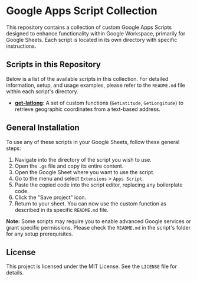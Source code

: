 # Google Apps Script Collection

This repository contains a collection of custom Google Apps Scripts designed to enhance functionality within Google Workspace, primarily for Google Sheets. Each script is located in its own directory with specific instructions.

## Scripts in this Repository

Below is a list of the available scripts in this collection. For detailed information, setup, and usage examples, please refer to the `README.md` file within each script's directory.

  - **[get-latlong](https://www.google.com/search?q=./get-latlong/)**: A set of custom functions (`GetLatitude`, `GetLongitude`) to retrieve geographic coordinates from a text-based address.

## General Installation

To use any of these scripts in your Google Sheets, follow these general steps:

1.  Navigate into the directory of the script you wish to use.
2.  Open the `.gs` file and copy its entire content.
3.  Open the Google Sheet where you want to use the script.
4.  Go to the menu and select `Extensions` > `Apps Script`.
5.  Paste the copied code into the script editor, replacing any boilerplate code.
6.  Click the "Save project" icon.
7.  Return to your sheet. You can now use the custom function as described in its specific `README.md` file.

**Note:** Some scripts may require you to enable advanced Google services or grant specific permissions. Please check the `README.md` in the script's folder for any setup prerequisites.

## License

This project is licensed under the MIT License. See the `LICENSE` file for details.

